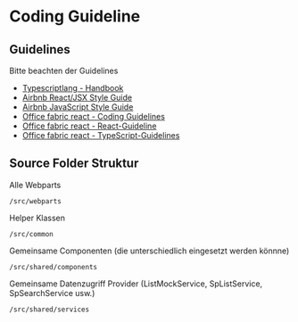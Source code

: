 # Coding Guideline

## Guidelines

Bitte beachten der Guidelines

- [Typescriptlang - Handbook](https://www.typescriptlang.org/docs/handbook/basic-types.html)
- [Airbnb React/JSX Style Guide](https://github.com/airbnb/javascript/blob/master/react/README.md)
- [Airbnb JavaScript Style Guide](https://github.com/airbnb/javascript)
- [Office fabric react - Coding Guidelines](https://github.com/OfficeDev/office-ui-fabric-react/wiki/Coding-Style)
- [Office fabric react - React-Guideline](https://github.com/OfficeDev/office-ui-fabric-react/wiki/React-Guidelines)
- [Office fabric react - TypeScript-Guidelines](https://github.com/OfficeDev/office-ui-fabric-react/wiki/TypeScript-Guidelines)

## Source Folder Struktur

Alle Webparts

```bs
/src/webparts
```

Helper Klassen

```bs
/src/common
```

Gemeinsame Componenten (die unterschiedlich eingesetzt werden könnne)

```bs
/src/shared/components
```

Gemeinsame Datenzugriff Provider (ListMockService, SpListService, SpSearchService usw.)

```bs
/src/shared/services
```